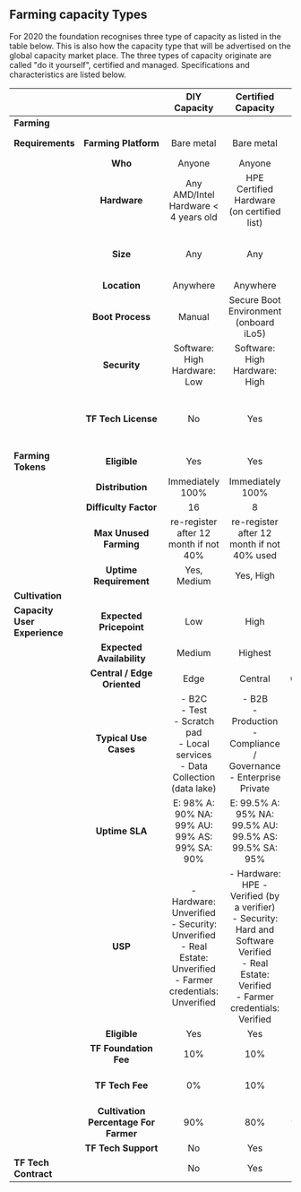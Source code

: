 ## Farming capacity Types

For 2020 the foundation recognises three type of capacity as listed in the table below.  This is also how the capacity type that will be advertised on the global capacity market place.  The three types of capacity originate are called "do it yourself", certified and managed.  Specifications and characteristics are listed below.

|   |  | **DIY Capacity** | **Certified Capacity** | **Managed Capacity** |
| :--- | :---: | :---: | :---: | :---: |
|  **Farming** |  |  |  |  |
|  **Requirements** | **Farming Platform** | Bare metal | Bare metal | Virtual Machines |
|   | **Who** | Anyone | Anyone | Anyone |
|   | **Hardware** | Any AMD/Intel Hardware < 4 years old | HPE Certified Hardware (on certified list) | Any Hardware < 4 years old |
|   | **Size** | Any | Any | More than 100 VM's per Farm online |
|   | **Location** | Anywhere | Anywhere | Anywhere |
|   | **Boot Process** | Manual | Secure Boot Environment (onboard iLo5) | Secure Boot Environment (Software) |
|   | **Security** | Software: High<br/>Hardware: Low | Software: High<br/>Hardware: High | Software: High<br/>Hardware: Low |
|   | **TF Tech License** | No | Yes | Yes or no (managed capacity farmer can decide) |
|  **Farming Tokens** | **Eligible** | Yes | Yes | No |
|   | **Distribution** | Immediately 100% | Immediately 100% | na |
|   | **Difficulty Factor** | 16 | 8 | - |
|   | **Max Unused Farming** | re-register after 12 month if not 40% | re-register after 12 month if not 40% used | - |
|   | **Uptime Requirement** | Yes, Medium | Yes, High | Yes, High |
|  **Cultivation** |  |  |  |  |
|  **Capacity User Experience** | **Expected Pricepoint** | Low | High | Medium |
|   | **Expected Availability** | Medium | Highest | Highest |
|   | **Central / Edge Oriented** | Edge | Central | Central/Edge |
|   | **Typical Use Cases** | - B2C<br/>- Test<br/>- Scratch pad<br/>- Local services<br/>- Data Collection (data lake) | - B2B<br/>- Production<br/>- Compliance / Governance<br/>- Enterprise Private | - B2C / B2B<br/>- Production <br/>- Compliance / Governance<br/>- Migration (old to new) |
|   | **Uptime SLA** | E: 98% A: 90% NA: 99% AU: 99% AS: 99% SA: 90% | E: 99.5% A: 95% NA: 99.5% AU: 99.5% AS: 99.5% SA: 95% | E: 99.5% A: 95% NA: 99.5% AU: 99.5% AS: 99.5% SA: 95% |
|   | **USP** | - Hardware: Unverified<br/>- Security: Unverified<br/>- Real Estate: Unverified<br/>- Farmer credentials: Unverified | - Hardware: HPE - Verified (by a verifier)<br/>- Security: Hard and Software Verified<br/>- Real Estate: Verified<br/>- Farmer credentials: Verified | unknown |
|   | **Eligible** | Yes | Yes | Yes |
|   | **TF Foundation Fee** | 10% | 10% | 10% |
|   | **TF Tech Fee** | 0% | 10% | open to farmer decision |
|   | **Cultivation Percentage For Farmer** | 90% | 80% | 90% or 80% |
|   | **TF Tech Support** | No | Yes | Yes or no |
|  **TF Tech Contract** |  | No | Yes | Yes or no |
